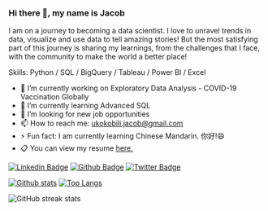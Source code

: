 ### Hi there 👋, my name is Jacob

I am on a journey to becoming a data scientist. I love to unravel trends in data, visualize and use data to tell amazing stories! But the most satisfying part of this journey is sharing my learnings, from the challenges that I face, with the community to make the world a better place!

Skills: Python / SQL / BigQuery / Tableau / Power BI / Excel 

- 🔭 I’m currently working on Exploratory Data Analysis - COVID-19 Vaccination Globally 
- 🌱 I’m currently learning Advanced SQL 
- 🤔 I’m looking for new job opportunities 
- 📫 How to reach me: ukokobili.jacob@gmail.com 
- ⚡ Fun fact: I am currently learning Chinese Mandarin. 你好!😄 
- 📋 You can view my resume <a href='linkedin.com/in/jacob-ukokobili-62361164/ ' target=_blank><u>here</u>.</a></p>

[![Linkedin Badge](https://img.shields.io/badge/-jacobukokobili-0072b1?style=flat&logo=Linkedin&logoColor=white&link=https://www.linkedin.com/in/jacobukokobili/)](https://www.linkedin.com/in/jacobukokobili/) [![Github Badge](https://img.shields.io/badge/-ukokobili-grey?style=flat&logo=github&logoColor=white&link=https://github.com/ukokobili/)](https://www.github.com/ukokobili/) [![Twitter Badge](https://img.shields.io/badge/-jacobukokobili-00acee?style=flat&logo=twitter&logoColor=white&link=https://twitter.com/jacobukokobili/)](https://www.twitter.com/jacobukokobili/) 

[![Github stats](https://github-readme-stats.vercel.app/api?username=ukokobili&show_icons=true&include_all_commits=true)](https://github.com/ukokobili/github-readme-stats)
[![Top Langs](https://github-readme-stats.vercel.app/api/top-langs/?username=ukokobili&layout=compact)](https://github.com/ukokobili/github-readme-stats) 

![GitHub streak stats](https://github-readme-streak-stats.herokuapp.com/?user=ukokobili) 

 

